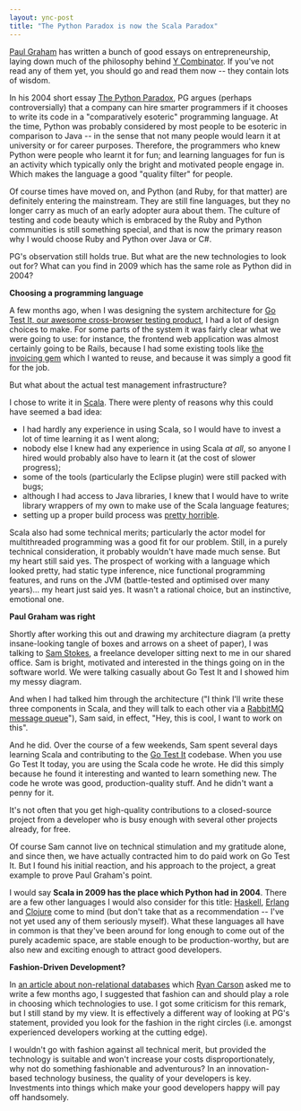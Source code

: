 ```yaml
---
layout: ync-post
title: "The Python Paradox is now the Scala Paradox"
---
```


[Paul Graham](http://www.paulgraham.com/) has written a bunch of good essays on entrepreneurship,
laying down much of the philosophy behind
[Y Combinator](http://ycombinator.com/). If you've not read any of them yet, you should go and read
them now -- they contain lots of wisdom.

In his 2004 short essay
[The Python Paradox](http://www.paulgraham.com/pypar.html), PG argues (perhaps controversially) that
a company can hire smarter programmers if it chooses to write its code in a "comparatively esoteric"
programming language. At the time, Python was probably considered by most people to be esoteric in
comparison to Java -- in the sense that not many people would learn it at university or for career
purposes. Therefore, the programmers who knew Python were people who learnt it for fun; and learning
languages for fun is an activity which typically only the bright and motivated people engage in.
Which makes the language a good "quality filter" for people.

Of course times have moved on, and
Python (and Ruby, for that matter) are definitely entering the mainstream. They are still fine
languages, but they no longer carry as much of an early adopter aura about them. The culture of
testing and code beauty which is embraced by the Ruby and Python communities is still something
special, and that is now the primary reason why I would choose Ruby and Python over Java or C#.

PG's observation still holds true. But what are the new technologies to look out for? What can
you find in 2009 which has the same role as Python did in 2004?


**Choosing a programming language**

A few months ago, when I was designing the system architecture for
[Go Test It, our awesome cross-browser testing product](http://go-test.it), I had a lot of design
choices to make. For some parts of the system it was fairly clear what we were going to use: for
instance, the frontend web application was almost certainly going to be Rails, because I had some
existing tools like
[the invoicing gem](http://ept.github.com/invoicing/) which I wanted to reuse, and because it was
simply a good fit for the job.

But what about the actual test management infrastructure?

I chose to write it in [Scala](http://www.scala-lang.org/). There were plenty of reasons why this
could have seemed a bad idea:

* I had hardly any experience in using Scala, so I would have to invest a lot of time
  learning it as I went along;
* nobody else I knew had any experience in using Scala *at all*, so anyone I hired
  would probably also have to learn it (at the cost of slower progress);
* some of the tools (particularly the Eclipse plugin) were still packed with bugs;
* although I had access to Java libraries, I knew that I would have to write library
  wrappers of my own to make use of the Scala language features;
* setting up a proper build process was
  [pretty horrible](/2009/05/13/building-go-test-it-fun-with-scala-and-rest-apis/).

Scala also had some technical merits; particularly the actor model for multithreaded programming was a
good fit for our problem. Still, in a purely technical consideration, it probably wouldn't have made
much sense. But my heart still said yes. The prospect of working with a language which looked
pretty, had static type inference, nice functional programming features, and runs on the JVM
(battle-tested and optimised over many years)... my heart just said yes. It wasn't a rational
choice, but an instinctive, emotional one.


**Paul Graham was right**

Shortly after working this
out and drawing my architecture diagram (a pretty insane-looking tangle of boxes and arrows on a
sheet of paper), I was talking to
[Sam Stokes](http://samstokes.co.uk/), a freelance developer sitting next to me in our shared
office. Sam is bright, motivated and interested in the things going on in the software world. We
were talking casually about Go Test It and I showed him my messy diagram.

And when I had talked him through the architecture ("I think I'll write these three components in
Scala, and they will talk to each other via a
[RabbitMQ message queue](http://www.rabbitmq.com/)"), Sam said, in effect, "Hey, this is cool, I
want to work on this".

And he did. Over the course of a few weekends, Sam spent several days
learning Scala and contributing to the
[Go Test It](http://go-test.it) codebase. When you use Go Test It today, you are using the Scala
code he wrote. He did this simply because he found it interesting and wanted to learn something new.
The code he wrote was good, production-quality stuff. And he didn't want a penny for it.

It's not often that you get high-quality contributions to a closed-source project from a developer
who is busy enough with several other projects already, for free.

Of course Sam cannot live on technical
stimulation and my gratitude alone, and since then, we have actually contracted him to do paid work
on Go Test It. But I found his initial reaction, and his approach to the project, a great example to
prove Paul Graham's point.

I would say **Scala in 2009 has the place which Python had in 2004**.
There are a few other languages I would also consider for this title:
[Haskell](http://www.haskell.org/),
[Erlang](http://erlang.org/) and
[Clojure](http://clojure.org/) come to mind (but don't take that as a recommendation -- I've not yet
used any of them seriously myself). What these languages all have in common is that they've been
around for long enough to come out of the purely academic space, are stable enough to be
production-worthy, but are also new and exciting enough to attract good
developers.


**Fashion-Driven Development?**

In [an article about non-relational databases](http://carsonified.com/blog/dev/should-you-go-beyond-relational-databases/)
which [Ryan Carson](http://twitter.com/ryancarson) asked me to write a few months ago, I suggested that
fashion can and should play a role in choosing which technologies to use. I got some criticism for
this remark, but I still stand by my view. It is effectively a different way of looking at PG's
statement, provided you look for the fashion in the right circles (i.e. amongst experienced
developers working at the cutting edge).

I wouldn't go with fashion against all technical merit,
but provided the technology is suitable and won't increase your costs disproportionately, why not do
something fashionable and adventurous? In an innovation-based technology business, the quality of
your developers is key. Investments into things which make your good developers happy will pay off
handsomely.
